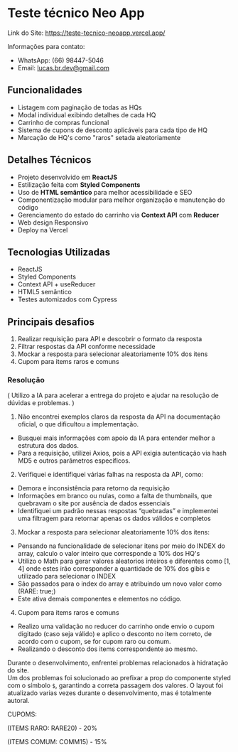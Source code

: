 # Teste técnico Neo App

Link do Site: https://teste-tecnico-neoapp.vercel.app/

Informações para contato:
- WhatsApp: (66) 98447-5046
- Email: lucas.br.dev@gmail.com

  
## Funcionalidades

- Listagem com paginação de todas as HQs
- Modal individual exibindo detalhes de cada HQ
- Carrinho de compras funcional
- Sistema de cupons de desconto aplicáveis para cada tipo de HQ
- Marcação de HQ's como "raros" setada aleatoriamente

## Detalhes Técnicos

- Projeto desenvolvido em **ReactJS**
- Estilização feita com **Styled Components**
- Uso de **HTML semântico** para melhor acessibilidade e SEO
- Componentização modular para melhor organização e manutenção do código
- Gerenciamento do estado do carrinho via **Context API** com **Reducer**
- Web design Responsivo
- Deploy na Vercel


## Tecnologias Utilizadas

- ReactJS
- Styled Components
- Context API + useReducer
- HTML5 semântico
- Testes automizados com Cypress


## Principais desafios

1. Realizar requisição para API e descobrir o formato da resposta  
2. Filtrar respostas da API conforme necessidade  
3. Mockar a resposta para selecionar aleatoriamente 10% dos itens
4. Cupom para items raros e comuns

### Resolução

( Utilizo a IA para acelerar a entrega do projeto e ajudar na resolução de dúvidas e problemas.  )
1. Não encontrei exemplos claros da resposta da API na documentação oficial, o que dificultou a implementação.  
- Busquei mais informações com apoio da IA para entender melhor a estrutura dos dados.  
- Para a requisição, utilizei Axios, pois a API exigia autenticação via hash MD5 e outros parâmetros específicos.

2. Verifiquei e identifiquei várias falhas na resposta da API, como:  
- Demora e inconsistência para retorno da requisição  
- Informações em branco ou nulas, como a falta de thumbnails, que quebravam o site por ausência de dados essenciais  
- Identifiquei um padrão nessas respostas “quebradas” e implementei uma filtragem para retornar apenas os dados válidos e completos

3. Mockar a resposta para selecionar aleatoriamente 10% dos itens:  
- Pensando na funcionalidade de selecionar itens por meio do INDEX do array, calculo o valor inteiro que corresponde a 10% dos HQ's
-  Utilizo o Math para gerar valores aleatorios inteiros e diferentes como [1, 4] onde
 estes irão corresponder a quantidade de 10% dos gibis e utilizado para selecionar o INDEX
- São passados para o index do array e atribuindo um novo valor como (RARE: true;)
- Este ativa demais componentes e elementos no código.

4. Cupom para items raros e comuns
- Realizo uma validação no reducer do carrinho onde envio o cupom digitado (caso seja válido)
e aplico o desconto no item correto, de acordo com o cupom, se for cupom raro ou comum.
- Realizando o desconto dos items correspondente ao mesmo. 


Durante o desenvolvimento, enfrentei problemas relacionados à hidratação do site.  
Um dos problemas foi solucionado ao prefixar a prop do componente styled com o símbolo `$`, garantindo a correta passagem dos valores.
O layout foi atualizado varias vezes durante o desenvolvimento, mas é totalmente autoral.


CUPOMS:


(ITEMS RARO: RARE20) - 20%


(ITEMS COMUM: COMM15) - 15%
